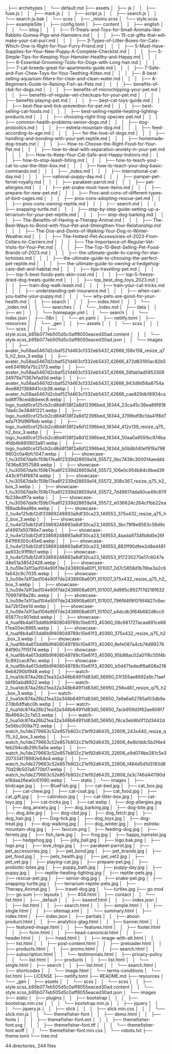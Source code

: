 .
├── archetypes
│   └── default.md
├── assets
│   ├── js
│   │   ├── fuse.js
│   │   ├── mark.js
│   │   ├── script.js
│   │   ├── search.js
│   │   └── search.js.bak
│   └── scss
│       ├── _mixins.scss
│       └── style.scss
├── exampleSite
│   ├── config.toml
│   ├── content
│   │   ├── english
│   │   │   └── blog
│   │   │       ├── 11-Treats-and-Toys-for-Small-Animals-like-Rabbits-Guinea-Pigs-and-Hamsters.md
│   │   │       ├── 15-cat-gifts-that-will-make-your-cat-purr.md
│   │   │       ├── 3-Types-of-Litter-Boxes-for-Cats-Which-One-is-Right-for-Your-Furry-Friend.md
│   │   │       ├── 5-Must-Have-Supplies-for-Your-New-Puppy-A-Complete-Checklist.md
│   │   │       ├── 5-Simple-Tips-for-Keeping-Your-Hamster-Healthy-and-Happy.md
│   │   │       ├── 6-Essential-Grooming-Tools-for-Dogs-with-Long-hair.md
│   │   │       ├── 7-cat-breeds-great-for-apartments-guide.md
│   │   │       ├── 7-Safe-and-Fun-Chew-Toys-for-Your-Teething-Kitten.md
│   │   │       ├── 8-best-selling-aquarium-filters-for-clear-and-clean-water.md
│   │   │       ├── A-Beginners-Guide-to-Raising-Fish-as-Pets.md
│   │   │       ├── benefits-of-cbd-for-dogs.md
│   │   │       ├── benefits-of-microchipping-your-pet.md
│   │   │       ├── benefits-of-regular-vet-checkups-for-your-pet.md
│   │   │       ├── benefits-playing-pet.md
│   │   │       ├── best-cat-toys-guide.md
│   │   │       ├── best-flea-and-tick-prevention-for-pet.md
│   │   │       ├── best-selling-cat-foods.md
│   │   │       ├── best-selling-reptile-heating-lighting-products.md
│   │   │       ├── choosing-right-frog-species-pet.md
│   │   │       ├── common-health-problems-senior-dogs.md
│   │   │       ├── dog-probiotics.md
│   │   │       ├── estrela-mountain-dog.md
│   │   │       ├── feed-according-to-age.md
│   │   │       ├── for-the-love-of-dogs.md
│   │   │       ├── handling-and-bonding-with-your-pet-reptile.md
│   │   │       ├── homemade-dog-treats.md
│   │   │       ├── How-to-Choose-the-Right-Food-for-Your-Pet.md
│   │   │       ├── how-to-deal-with-separation-anxiety-in-your-pet.md
│   │   │       ├── How-to-Keep-Your-Cat-Safe-and-Happy-Indoors.md
│   │   │       ├── how-to-stop-leash-biting.md
│   │   │       ├── how-to-teach-your-cat-to-use-the-litter-box.md
│   │   │       ├── how-to-teach-your-dog-basic-commands.md
│   │   │       ├── _index.md
│   │   │       ├── international-cat-day.md
│   │   │       ├── national-puppy-day.md
│   │   │       ├── pamper-pet-ferret-royalty.md
│   │   │       ├── parakeet-parrot.md
│   │   │       ├── pet-allergies.md
│   │   │       ├── pet-snake-must-have-items.md
│   │   │       ├── prepare-for-new-pet.md
│   │   │       ├── Pros-and-cons-of-different-types-of-bird-cages.md
│   │   │       ├── pros-cons-adopting-rescue-pet.md
│   │   │       ├── pros-cons-owning-reptile.md
│   │   │       ├── search.md
│   │   │       ├── snapping-turtle.md
│   │   │       ├── step-by-step-guide-setting-up-a-terrarium-for-your-pet-reptile.md
│   │   │       ├── stop-dog-barking.md
│   │   │       ├── The-Benefits-of-Having-a-Therapy-Animal.md
│   │   │       ├── The-Best-Ways-to-Bond-with-Your-Pet-and-Strengthen-Your-Relationship.md
│   │   │       ├── The-Dos-and-Donts-of-Walking-Your-Dog-in-Winter-Weather.md
│   │   │       ├── The-Hottest-Pet-Accessories-of-2023-From-Collars-to-Carriers.md
│   │   │       ├── The-Importance-of-Regular-Vet-Visits-for-Your-Pet.md
│   │   │       ├── The-Top-10-Best-Selling-Pet-Food-Brands-of-2023.md
│   │   │       ├── the-ultimate-guide-to-caring-for-star-tortoises.md
│   │   │       ├── the-ultimate-guide-to-choosing-the-perfect-pet-reptile.md
│   │   │       ├── the-ultimate-guide-to-owning-a-hedgehog-care-diet-and-habitat.md
│   │   │       ├── tips-travelling-pet.md
│   │   │       ├── top-5-best-foods-pets-skin-coat.md
│   │   │       ├── top-5-freeze-dried-dog-treats-guide.md
│   │   │       ├── top_best_dog_toys_2023.md
│   │   │       ├── train-dog-walk-leash.md
│   │   │       ├── train-your-cat-tricks.md
│   │   │       ├── understanding-pet-insurance.md
│   │   │       ├── when-can-you-bathe-your-puppy.md
│   │   │       └── why-pets-are-good-for-your-health.md
│   │   ├── search
│   │   │   ├── index.html
│   │   │   └── _index.md
│   │   └── searches
│   │       └── _index.md
│   ├── data
│   │   ├── en
│   │   │   └── homepage.yml
│   │   └── search
│   │       └── index.json
│   ├── i18n
│   │   └── en.yaml
│   ├── netlify.toml
│   ├── resources
│   │   └── _gen
│   │       ├── assets
│   │       │   └── scss
│   │       │       └── scss
│   │       │           ├── style.scss_b95b077eb505d5c0aff8055eaced30ad.content
│   │       │           └── style.scss_b95b077eb505d5c0aff8055eaced30ad.json
│   │       └── images
│   │           ├── avater_hu58aa5467d2cbaf521d463cf332eb5437_42666_158x158_resize_q75_h2_box_3.webp
│   │           ├── avater_hu58aa5467d2cbaf521d463cf332eb5437_42666_472d83190ac82b5ee634f8bfa75c2173.webp
│   │           ├── avater_hu58aa5467d2cbaf521d463cf332eb5437_42666_59fab1ad595330824979a71367efad3d.webp
│   │           ├── avater_hu58aa5467d2cbaf521d463cf332eb5437_42666_943d9d56a8754a4ee8821368841ccb38.webp
│   │           ├── avater_hu58aa5467d2cbaf521d463cf332eb5437_42666_cae829db16934cabd6ff78ceddbbeec8.webp
│   │           ├── logo_hudd0ce125cb2cd8d4f38f2a8d12396bed_18344_23ca45c36ea89f8187da4c3e38481221.webp
│   │           ├── logo_hudd0ce125cb2cd8d4f38f2a8d12396bed_18344_3799bd18c1da41f8d7ada7f3fd96f6eb.webp
│   │           ├── logo_hudd0ce125cb2cd8d4f38f2a8d12396bed_18344_412x139_resize_q75_h2_box_3.webp
│   │           ├── logo_hudd0ce125cb2cd8d4f38f2a8d12396bed_18344_50aa0a955fbc974ba4fdb4b880803a81.webp
│   │           ├── logo_hudd0ce125cb2cd8d4f38f2a8d12396bed_18344_b0b8b1d0ef919a7989802c0a4bfc1047.webp
│   │           ├── showcase-1_hu30567da9c159b17ea6f2339d28659a14_55572_0bc7438c300014aeddd7436e83f57589.webp
│   │           ├── showcase-1_hu30567da9c159b17ea6f2339d28659a14_55572_106e0c954b64c6bed39443c9114f6874.webp
│   │           ├── showcase-1_hu30567da9c159b17ea6f2339d28659a14_55572_308x367_resize_q75_h2_box_3.webp
│   │           ├── showcase-1_hu30567da9c159b17ea6f2339d28659a14_55572_7d49617dda90ce49c611ffb238edff7a.webp
│   │           ├── showcase-1_hu30567da9c159b17ea6f2339d28659a14_55572_e036624c264cf1bb22eaf88adb9ea96e.webp
│   │           ├── showcase-2_hu4e125db12df33869248893a8df30ca23_149553_375x432_resize_q75_h2_box_3.webp
│   │           ├── showcase-2_hu4e125db12df33869248893a8df30ca23_149553_3bc79f8e8563c58d9ca14997a50786e7.webp
│   │           ├── showcase-2_hu4e125db12df33869248893a8df30ca23_149553_4aada9734fb8d0e26f841f69300c45e6.webp
│   │           ├── showcase-2_hu4e125db12df33869248893a8df30ca23_149553_882ff90dfee2d8ed481aa933c91ff9cf.webp
│   │           ├── showcase-2_hu4e125db12df33869248893a8df30ca23_149553_917230270e17c6047a48e51a38542428.webp
│   │           ├── showcase-3_hu59e7a1f3ad104e90f7de2438908a60f1_101007_2d7c5858d1b76be3a2c6fa642c9c7035.webp
│   │           ├── showcase-3_hu59e7a1f3ad104e90f7de2438908a60f1_101007_375x432_resize_q75_h2_box_3.webp
│   │           ├── showcase-3_hu59e7a1f3ad104e90f7de2438908a60f1_101007_4d995c9927f7d216f632709974f8a28c.webp
│   │           ├── showcase-3_hu59e7a1f3ad104e90f7de2438908a60f1_101007_796f84f9f076f4827c6ecba72b12ee1d.webp
│   │           ├── showcase-3_hu59e7a1f3ad104e90f7de2438908a60f1_101007_a4dcdb3f64b682d6cc065877cc901ebd.webp
│   │           ├── showcase-4_huaf8b4a613dd6b9f408049789c10e61f3_40360_08c681727acaa691ce66f7ea00ec8985.webp
│   │           ├── showcase-4_huaf8b4a613dd6b9f408049789c10e61f3_40360_375x432_resize_q75_h2_box_3.webp
│   │           ├── showcase-4_huaf8b4a613dd6b9f408049789c10e61f3_40360_8efe087a4cb74d9927684f90c7f15f74.webp
│   │           ├── showcase-4_huaf8b4a613dd6b9f408049789c10e61f3_40360_95b88ac02a0116c55f4b5c892cac87ec.webp
│   │           ├── showcase-4_huaf8b4a613dd6b9f408049789c10e61f3_40360_b5d471ededf6a608a2186eb8290bf948.webp
│   │           ├── watch-2_hua1dc874a26b21ea32a348b64911d83d0_56950_01f355ae8992a9c71aefbbf80abd8822.webp
│   │           ├── watch-2_hua1dc874a26b21ea32a348b64911d83d0_56950_256x461_resize_q75_h2_box_3.webp
│   │           ├── watch-2_hua1dc874a26b21ea32a348b64911d83d0_56950_7a9a6a62785af03db9a27db6dffabc0b.webp
│   │           ├── watch-2_hua1dc874a26b21ea32a348b64911d83d0_56950_7acb959d3f62ae606f78b4664c2c7a53.webp
│   │           ├── watch-2_hua1dc874a26b21ea32a348b64911d83d0_56950_f8ca3eb9b0f12d3442d5e56bc009a7f2.webp
│   │           ├── watch_hu1de279663c52e857b802c21ef92d6435_22606_243x440_resize_q75_h2_box_3.webp
│   │           ├── watch_hu1de279663c52e857b802c21ef92d6435_22606_4e8b1ddc5b2f4e4feb294cdb29fc5a5e.webp
│   │           ├── watch_hu1de279663c52e857b802c21ef92d6435_22606_e9d074be281c5e3207334f78982e64e4.webp
│   │           ├── watch_hu1de279663c52e857b802c21ef92d6435_22606_f484d5d1d3183d870d29b507a8770bf7.webp
│   │           └── watch_hu1de279663c52e857b802c21ef92d6435_22606_fa3c746d441190de16daa26ea0c61090.webp
│   └── static
│       └── images
│           ├── birdcage.jpg
│           ├── BlueFish.jpg
│           ├── cat-bed.jpg
│           ├── cat_box.jpg
│           ├── cat-chew.jpg
│           ├── cat-coat.jpg
│           ├── cat_food.jpg
│           ├── cat_gift.jpg
│           ├── catindoor.jpg
│           ├── cat-litter-box.jpg
│           ├── cat-toys.jpg
│           ├── cat-tricks.jpg
│           ├── cat.webp
│           ├── dog-allergies.jpg
│           ├── dog_anxiety.jpg
│           ├── dog_barking.jpg
│           ├── dog-bite.jpg
│           ├── dog_bite.jpg
│           ├── dog-cbd.jpg
│           ├── dog_fetch.jpg
│           ├── dog_hair.jpg
│           ├── Dog-tick.jpg
│           ├── dog_toys.jpg
│           ├── dog-treat.jpg
│           ├── dog-walking.jpg
│           ├── dog_winter.jpg
│           ├── estrela-mountain-dog.jpg
│           ├── favicon.png
│           ├── feeding-dog.jpg
│           ├── ferrets.jpg
│           ├── fish_tank.jpg
│           ├── frog.jpg
│           ├── happy_hamster.jpg
│           ├── hedgehog.jpg
│           ├── jolly_ball.jpg
│           ├── logo.bak.png
│           ├── logo.png
│           ├── love_dogs.jpg
│           ├── parakeet-parrot.jpg
│           ├── pet_accessories.jpg
│           ├── pet_bond.jpg
│           ├── pet_brands.jpg
│           ├── pet_food.jpg
│           ├── pets_health.jpg
│           ├── pet_vet2.jpg
│           ├── pet_vet.jpg
│           ├── playing-cat.jpg
│           ├── prepare-pet.jpg
│           ├── probiotic-bites.jpg
│           ├── puppy_bath.jpg
│           ├── puppy-day.jpg
│           ├── puppy.jpg
│           ├── reptile-heating-lighting.jpg
│           ├── reptile-pets.jpg
│           ├── rescue-pet.jpg
│           ├── senior-dog.jpg
│           ├── snake-pet.jpg
│           ├── snapping-turtle.jpg
│           ├── terrarium-reptile-pets.jpg
│           ├── Therapy_Animal.jpg
│           ├── travel-dog.jpg
│           └── turtles.jpg
├── go.mod
├── go.sum
├── layouts
│   ├── 404.html
│   ├── contact
│   │   └── list.html
│   ├── _default
│   │   ├── baseof.html
│   │   ├── index.json
│   │   ├── list.html
│   │   ├── search.html
│   │   ├── simple.html
│   │   ├── single.html
│   │   ├── sitemap.xml
│   │   └── summary.html
│   ├── index.html
│   ├── index.json
│   ├── partials
│   │   ├── about-product.html
│   │   ├── analytics-gtag.html
│   │   ├── banner.html
│   │   ├── featured-image.html
│   │   ├── features.html
│   │   ├── footer.html
│   │   ├── form.html
│   │   ├── head-canonical.html
│   │   ├── header.html
│   │   ├── head.html
│   │   ├── image-with-alt.html
│   │   ├── list.html
│   │   ├── post-content.html
│   │   ├── preloader.html
│   │   ├── products.html
│   │   ├── promo.html
│   │   ├── search.html
│   │   ├── subscription.html
│   │   └── testimonials.html
│   ├── privacy-policy
│   │   └── list.html
│   ├── products
│   │   ├── list.html
│   │   └── single.html
│   ├── search
│   │   ├── list.html
│   │   └── search.html
│   ├── shortcodes
│   │   └── image.html
│   └── terms-conditions
│       └── list.html
├── LICENSE
├── netlify.toml
├── README.md
├── resources
│   └── _gen
│       ├── assets
│       │   └── scss
│       │       └── scss
│       │           ├── style.scss_b95b077eb505d5c0aff8055eaced30ad.content
│       │           └── style.scss_b95b077eb505d5c0aff8055eaced30ad.json
│       └── images
├── static
│   ├── plugins
│   │   ├── bootstrap
│   │   │   ├── bootstrap.min.css
│   │   │   └── bootstrap.min.js
│   │   ├── jquery
│   │   │   └── jquery.js
│   │   ├── slick
│   │   │   ├── slick.min.css
│   │   │   └── slick.min.js
│   │   └── themefisher-font
│   │       ├── demo.html
│   │       ├── fonts
│   │       │   ├── themefisher-font.eot
│   │       │   ├── themefisher-font.svg
│   │       │   ├── themefisher-font.ttf
│   │       │   └── themefisher-font.woff
│   │       └── themefisher-font.min.css
│   └── robots.txt
├── theme.toml
└── tree.md

44 directories, 244 files
